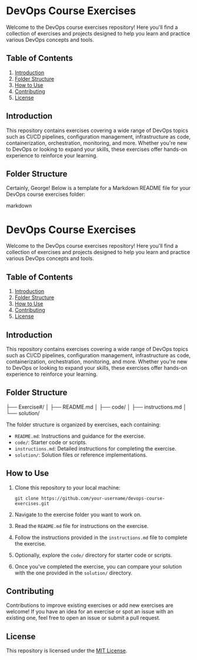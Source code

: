 # DevOps Course Exercises

Welcome to the DevOps course exercises repository! Here you'll find a collection of exercises and projects designed to help you learn and practice various DevOps concepts and tools.

## Table of Contents
1. [Introduction](#introduction)
2. [Folder Structure](#folder-structure)
3. [How to Use](#how-to-use)
4. [Contributing](#contributing)
5. [License](#license)

## Introduction

This repository contains exercises covering a wide range of DevOps topics such as CI/CD pipelines, configuration management, infrastructure as code, containerization, orchestration, monitoring, and more. Whether you're new to DevOps or looking to expand your skills, these exercises offer hands-on experience to reinforce your learning.

## Folder Structure

Certainly, George! Below is a template for a Markdown README file for your DevOps course exercises folder:

markdown

# DevOps Course Exercises

Welcome to the DevOps course exercises repository! Here you'll find a collection of exercises and projects designed to help you learn and practice various DevOps concepts and tools.

## Table of Contents
1. [Introduction](#introduction)
2. [Folder Structure](#folder-structure)
3. [How to Use](#how-to-use)
4. [Contributing](#contributing)
5. [License](#license)

## Introduction

This repository contains exercises covering a wide range of DevOps topics such as CI/CD pipelines, configuration management, infrastructure as code, containerization, orchestration, monitoring, and more. Whether you're new to DevOps or looking to expand your skills, these exercises offer hands-on experience to reinforce your learning.

## Folder Structure

├── Exercise#/
│ ├── README.md
│ ├── code/
│ ├── instructions.md
│ └── solution/

The folder structure is organized by exercises, each containing:
- `README.md`: Instructions and guidance for the exercise.
- `code/`: Starter code or scripts.
- `instructions.md`: Detailed instructions for completing the exercise.
- `solution/`: Solution files or reference implementations.

## How to Use

1. Clone this repository to your local machine:

    ```
    git clone https://github.com/your-username/devops-course-exercises.git
    ```

2. Navigate to the exercise folder you want to work on.

3. Read the `README.md` file for instructions on the exercise.

4. Follow the instructions provided in the `instructions.md` file to complete the exercise.

5. Optionally, explore the `code/` directory for starter code or scripts.

6. Once you've completed the exercise, you can compare your solution with the one provided in the `solution/` directory.

## Contributing

Contributions to improve existing exercises or add new exercises are welcome! If you have an idea for an exercise or spot an issue with an existing one, feel free to open an issue or submit a pull request.

## License

This repository is licensed under the [MIT License](LICENSE).
